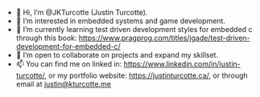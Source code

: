 - 👋 Hi, I’m @JKTurcotte (Justin Turcotte).
- 👀 I’m interested in embedded systems and game development.
- 🌱 I’m currently learning test driven development styles for embedded c through this book: https://www.pragprog.com/titles/jgade/test-driven-development-for-embedded-c/
- 💞️ I’m open to collaborate on projects and expand my skillset.
- 📫 You can find me on linked in: https://www.linkedin.com/in/justin-turcotte/, or my portfolio website: https://justinturcotte.ca/, or through email at justin@kturcotte.me

<!---
JKTurcotte/JKTurcotte is a ✨ special ✨ repository because its `README.md` (this file) appears on your GitHub profile.
You can click the Preview link to take a look at your changes.
--->
